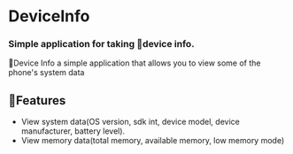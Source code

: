 # DeviceInfo

### Simple application for taking 📱device info.

📱Device Info a simple application that allows you to view some of the phone's system data

## 🌟Features

- View system data(OS version, sdk int, device model, device manufacturer, battery level).
- View memory data(total memory, available memory, low memory mode)
